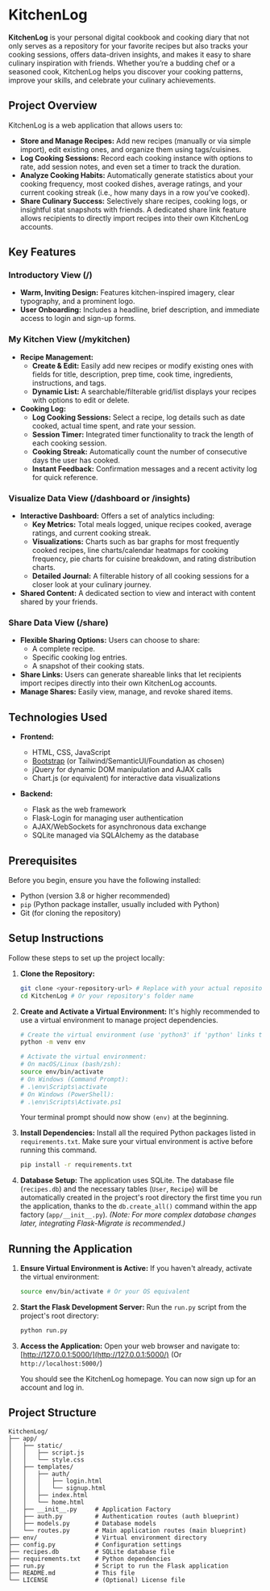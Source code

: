 # KitchenLog

**KitchenLog** is your personal digital cookbook and cooking diary that not only serves as a repository for your favorite recipes but also tracks your cooking sessions, offers data-driven insights, and makes it easy to share culinary inspiration with friends. Whether you’re a budding chef or a seasoned cook, KitchenLog helps you discover your cooking patterns, improve your skills, and celebrate your culinary achievements.

## Project Overview

KitchenLog is a web application that allows users to:
- **Store and Manage Recipes:** Add new recipes (manually or via simple import), edit existing ones, and organize them using tags/cuisines.
- **Log Cooking Sessions:** Record each cooking instance with options to rate, add session notes, and even set a timer to track the duration.
- **Analyze Cooking Habits:** Automatically generate statistics about your cooking frequency, most cooked dishes, average ratings, and your current cooking streak (i.e., how many days in a row you’ve cooked).
- **Share Culinary Success:** Selectively share recipes, cooking logs, or insightful stat snapshots with friends. A dedicated share link feature allows recipients to directly import recipes into their own KitchenLog accounts.

## Key Features

### Introductory View (/)
- **Warm, Inviting Design:** Features kitchen-inspired imagery, clear typography, and a prominent logo.
- **User Onboarding:** Includes a headline, brief description, and immediate access to login and sign-up forms.

### My Kitchen View (/mykitchen)
- **Recipe Management:**
  - **Create & Edit:** Easily add new recipes or modify existing ones with fields for title, description, prep time, cook time, ingredients, instructions, and tags.
  - **Dynamic List:** A searchable/filterable grid/list displays your recipes with options to edit or delete.
- **Cooking Log:**
  - **Log Cooking Sessions:** Select a recipe, log details such as date cooked, actual time spent, and rate your session.
  - **Session Timer:** Integrated timer functionality to track the length of each cooking session.
  - **Cooking Streak:** Automatically count the number of consecutive days the user has cooked.
  - **Instant Feedback:** Confirmation messages and a recent activity log for quick reference.

### Visualize Data View (/dashboard or /insights)
- **Interactive Dashboard:** Offers a set of analytics including:
  - **Key Metrics:** Total meals logged, unique recipes cooked, average ratings, and current cooking streak.
  - **Visualizations:** Charts such as bar graphs for most frequently cooked recipes, line charts/calendar heatmaps for cooking frequency, pie charts for cuisine breakdown, and rating distribution charts.
  - **Detailed Journal:** A filterable history of all cooking sessions for a closer look at your culinary journey.
- **Shared Content:** A dedicated section to view and interact with content shared by your friends.

### Share Data View (/share)
- **Flexible Sharing Options:** Users can choose to share:
  - A complete recipe.
  - Specific cooking log entries.
  - A snapshot of their cooking stats.
- **Share Links:** Users can generate shareable links that let recipients import recipes directly into their own KitchenLog accounts.
- **Manage Shares:** Easily view, manage, and revoke shared items.

## Technologies Used

- **Frontend:**
  - HTML, CSS, JavaScript
  - [Bootstrap](https://getbootstrap.com/) (or Tailwind/SemanticUI/Foundation as chosen)
  - jQuery for dynamic DOM manipulation and AJAX calls
  - Chart.js (or equivalent) for interactive data visualizations

- **Backend:**
  - Flask as the web framework
  - Flask-Login for managing user authentication
  - AJAX/WebSockets for asynchronous data exchange
  - SQLite managed via SQLAlchemy as the database
 
## Prerequisites

Before you begin, ensure you have the following installed:
- Python (version 3.8 or higher recommended)
- `pip` (Python package installer, usually included with Python)
- Git (for cloning the repository)

## Setup Instructions

Follow these steps to set up the project locally:

1.  **Clone the Repository:**
    ```bash
    git clone <your-repository-url> # Replace with your actual repository URL
    cd KitchenLog # Or your repository's folder name
    ```

2.  **Create and Activate a Virtual Environment:**
    It's highly recommended to use a virtual environment to manage project dependencies.

    ```bash
    # Create the virtual environment (use 'python3' if 'python' links to Python 2)
    python -m venv env

    # Activate the virtual environment:
    # On macOS/Linux (bash/zsh):
    source env/bin/activate
    # On Windows (Command Prompt):
    # .\env\Scripts\activate
    # On Windows (PowerShell):
    # .\env\Scripts\Activate.ps1
    ```
    Your terminal prompt should now show `(env)` at the beginning.

3.  **Install Dependencies:**
    Install all the required Python packages listed in `requirements.txt`. Make sure your virtual environment is active before running this command.
    ```bash
    pip install -r requirements.txt
    ```

4.  **Database Setup:**
    The application uses SQLite. The database file (`recipes.db`) and the necessary tables (`User`, `Recipe`) will be automatically created in the project's root directory the first time you run the application, thanks to the `db.create_all()` command within the app factory (`app/__init__.py`).
    *(Note: For more complex database changes later, integrating Flask-Migrate is recommended.)*
## Running the Application

1.  **Ensure Virtual Environment is Active:**
    If you haven't already, activate the virtual environment:
    ```bash
    source env/bin/activate # Or your OS equivalent
    ```

2.  **Start the Flask Development Server:**
    Run the `run.py` script from the project's root directory:
    ```bash
    python run.py
    ```

3.  **Access the Application:**
    Open your web browser and navigate to:
    [http://127.0.0.1:5000/](http://127.0.0.1:5000/)
    (Or `http://localhost:5000/`)

    You should see the KitchenLog homepage. You can now sign up for an account and log in.

## Project Structure

```text
KitchenLog/
├── app/
│   ├── static/
│   │   ├── script.js
│   │   └── style.css
│   ├── templates/
│   │   ├── auth/
│   │   │   ├── login.html
│   │   │   └── signup.html
│   │   ├── index.html
│   │   └── home.html
│   ├── __init__.py     # Application Factory
│   ├── auth.py         # Authentication routes (auth blueprint)
│   ├── models.py       # Database models
│   └── routes.py       # Main application routes (main blueprint)
├── env/                # Virtual environment directory
├── config.py           # Configuration settings
├── recipes.db          # SQLite database file
├── requirements.txt    # Python dependencies
├── run.py              # Script to run the Flask application
├── README.md           # This file
└── LICENSE             # (Optional) License file


